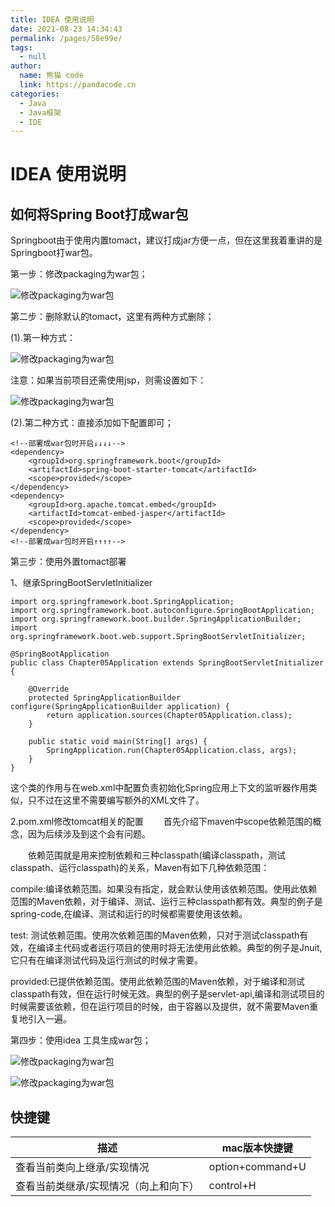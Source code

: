 ```yaml
---
title: IDEA 使用说明
date: 2021-08-23 14:34:43
permalink: /pages/58e99e/
tags: 
  - null
author: 
  name: 熊猫 code
  link: https://pandacode.cn
categories: 
  - Java
  - Java框架
  - IDE
---
```


# IDEA 使用说明

## 如何将Spring Boot打成war包

Springboot由于使用内置tomact，建议打成jar方便一点，但在这里我着重讲的是Springboot打war包。

第一步：修改packaging为war包；

![修改packaging为war包](https://cdn.jsdelivr.net/gh/guoshunfa/files/blog/202109111258843.png)

第二步：删除默认的tomact，这里有两种方式删除；

(1).第一种方式：

![修改packaging为war包](https://cdn.jsdelivr.net/gh/guoshunfa/files/blog/202109111258198.png)

注意：如果当前项目还需使用jsp，则需设置如下：

![修改packaging为war包](https://cdn.jsdelivr.net/gh/guoshunfa/files/blog/202109111258945.png)

(2).第二种方式：直接添加如下配置即可；

```
<!--部署成war包时开启↓↓↓↓-->
<dependency>
    <groupId>org.springframework.boot</groupId>
    <artifactId>spring-boot-starter-tomcat</artifactId>
    <scope>provided</scope>
</dependency>
<dependency>
    <groupId>org.apache.tomcat.embed</groupId>
    <artifactId>tomcat-embed-jasper</artifactId>
    <scope>provided</scope>
</dependency>
<!--部署成war包时开启↑↑↑↑-->
```

第三步：使用外置tomact部署

1、继承SpringBootServletInitializer

```
import org.springframework.boot.SpringApplication;
import org.springframework.boot.autoconfigure.SpringBootApplication;
import org.springframework.boot.builder.SpringApplicationBuilder;
import org.springframework.boot.web.support.SpringBootServletInitializer;

@SpringBootApplication
public class Chapter05Application extends SpringBootServletInitializer {

    @Override
    protected SpringApplicationBuilder configure(SpringApplicationBuilder application) {
        return application.sources(Chapter05Application.class);
    }

    public static void main(String[] args) {
        SpringApplication.run(Chapter05Application.class, args);
    }
}
```

这个类的作用与在web.xml中配置负责初始化Spring应用上下文的监听器作用类似，只不过在这里不需要编写额外的XML文件了。

2.pom.xml修改tomcat相关的配置
　　首先介绍下maven中scope依赖范围的概念，因为后续涉及到这个会有问题。

　　依赖范围就是用来控制依赖和三种classpath(编译classpath，测试classpath、运行classpath)的关系，Maven有如下几种依赖范围：

compile:编译依赖范围。如果没有指定，就会默认使用该依赖范围。使用此依赖范围的Maven依赖，对于编译、测试、运行三种classpath都有效。典型的例子是spring-code,在编译、测试和运行的时候都需要使用该依赖。

test: 测试依赖范围。使用次依赖范围的Maven依赖，只对于测试classpath有效，在编译主代码或者运行项目的使用时将无法使用此依赖。典型的例子是Jnuit,它只有在编译测试代码及运行测试的时候才需要。

provided:已提供依赖范围。使用此依赖范围的Maven依赖，对于编译和测试classpath有效，但在运行时候无效。典型的例子是servlet-api,编译和测试项目的时候需要该依赖，但在运行项目的时候，由于容器以及提供，就不需要Maven重复地引入一遍。

第四步：使用idea 工具生成war包；

![修改packaging为war包](https://cdn.jsdelivr.net/gh/guoshunfa/files/blog/202109111258832.png)

![修改packaging为war包](https://cdn.jsdelivr.net/gh/guoshunfa/files/blog/202109111258397.png)

## 快捷键

| 描述                                  | mac版本快捷键    |
| ------------------------------------- | ---------------- |
| 查看当前类向上继承/实现情况           | option+command+U |
| 查看当前类继承/实现情况（向上和向下） | control+H        |

